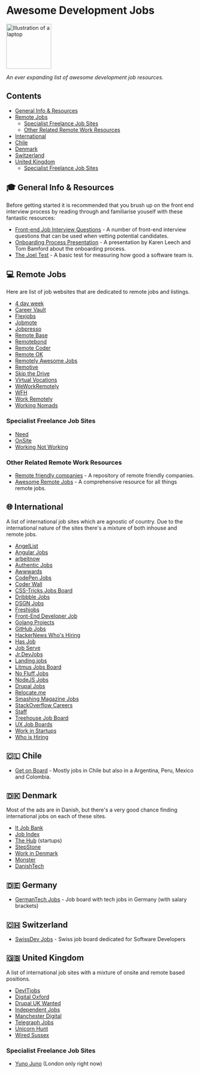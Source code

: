 # Awesome Development Jobs

<img src="https://cdn.rawgit.com/neutraltone/awesome-development-jobs/008d22d3/assets/logo/awesome-development-jobs-logo.svg" alt="Illustration of a laptop" title="Awesome Development Jobs" width="120" height="120">

*An ever expanding list of awesome development job resources.*

## Contents

* [General Info & Resources](#mortar_board-general-info--resources)
* [Remote Jobs](#computer-remote-jobs)
  * [Specialist Freelance Job Sites](#specialist-freelance-job-sites)
  * [Other Related Remote Work Resources](#other-related-remote-work-resources)
* [International](#globe_with_meridians-international)
* [Chile](#chile-chile)
* [Denmark](#denmark-denmark)
* [Switzerland](#switzerland-Switzerland)
* [United Kingdom](#gb-united-kingdom)
  * [Specialist Freelance Job Sites](#specialist-freelance-job-sites-1)

## :mortar_board: General Info & Resources

Before getting started it is recommended that you brush up on the front end interview process by reading through and familiarise youself with these fantastic resources:

* [Front-end Job Interview Questions](https://github.com/h5bp/Front-end-Developer-Interview-Questions) - A number of front-end interview questions that can be used when vetting potential candidates.
* [Onboarding Process Presentation](http://kae76.github.io/onboardingprocess_presentation/) - A presentation by Karen Leech and Tom Bamford about the onboarding process.
* [The Joel Test](http://www.joelonsoftware.com/articles/fog0000000043.html) - A basic test for measuring how good a software team is.

## :computer: Remote Jobs

Here are list of job websites that are dedicated to remote jobs and listings.

* [4 day week](https://4dayweek.io/)
* [Career Vault](https://www.careervault.io/)
* [Flexjobs](https://www.flexjobs.com/)
* [Jobmote](http://jobmote.com/)
* [Jobpresso](https://jobspresso.co/)
* [Remote Base](https://remotebase.io/)
* [Remotebond](https://remotebond.com/)
* [Remote Coder](https://remotecoder.io/)
* [Remote OK](https://remoteok.io/)
* [Remotely Awesome Jobs](https://www.remotelyawesomejobs.com/)
* [Remotive](http://jobs.remotive.io/)
* [Skip the Drive](http://www.skipthedrive.com/)
* [Virtual Vocations](https://www.virtualvocations.com/)
* [WeWorkRemotely](https://weworkremotely.com/)
* [WFH](https://www.wfh.io/)
* [Work Remotely](https://workremotely.io/)
* [Working Nomads](http://www.workingnomads.co/jobs)

### Specialist Freelance Job Sites

* [Need](https://needhq.com/)
* [OnSite](http://onsite.io/)
* [Working Not Working](https://workingnotworking.com/)

### Other Related Remote Work Resources

* [Remote friendly companies](https://github.com/jessicard/remote-jobs) - A repository of remote friendly companies.
* [Awesome Remote Jobs](https://github.com/lukasz-madon/awesome-remote-job/) - A comprehensive resource for all things remote jobs.

## :globe_with_meridians: International

A list of international job sites which are agnostic of country. Due to the international nature of the sites there's a mixture of both inhouse and remote jobs.

* [AngelList](https://angel.co/jobs)
* [Angular Jobs](http://angularjobs.com/)
* [arbeitnow](https://arbeitnow.com/)
* [Authentic Jobs](https://authenticjobs.com/)
* [Awwwards](http://www.awwwards.com/jobs/)
* [CodePen Jobs](http://codepen.io/jobs/)
* [Coder Wall](https://coderwall.com/jobs)
* [CSS-Tricks Jobs Board](https://css-tricks.com/jobs/)
* [Dribbble Jobs](https://dribbble.com/jobs)
* [DSGN Jobs](http://www.dsgnjbs.com/)
* [Freshjobs](http://freshjobs.ch/)
* [Front-End Developer Job](http://frontenddeveloperjob.com/)
* [Golang Projects](http://www.golangprojects.com/)
* [GitHub Jobs](https://jobs.github.com/)
* [HackerNews Who's Hiring](http://whereis-whoishiring-hiring.me/)
* [Has Job](https://hasjob.co/)
* [Job Serve](http://www.jobserve.com/gb/en/Job-Search/)
* [Jr.DevJobs](https://www.jrdevjobs.com/)
* [Landing.jobs](http://Landing.jobs)
* [Litmus Jobs Board](https://litmus.com/jobs)
* [No Fluff Jobs](https://nofluffjobs.com/)
* [NodeJS Jobs](http://jobs.nodejs.org/a/jobs/list/)
* [Drupal Jobs](https://jobs.drupal.org/)
* [Relocate.me](https://relocate.me/search)
* [Smashing Magazine Jobs](http://jobs.smashingmagazine.com/)
* [StackOverflow Careers](http://careers.stackoverflow.com/)
* [Staff](https://www.staff.com/)
* [Treehouse Job Board](https://teamtreehouse.com/jobs)
* [UX Job Boards](https://www.uxjobsboard.com/)
* [Work in Startups](http://workinstartups.com/)
* [Who is Hiring](https://whoishiring.io/)

## :chile: Chile

* [Get on Board](https://www.getonbrd.cl/) - Mostly jobs in Chile but also in a Argentina, Peru, Mexico and Colombia.

## :denmark: Denmark

Most of the ads are in Danish, but there's a very good chance finding international jobs on each of these sites.

* [It Job Bank](https://www.it-jobbank.dk/)
* [Job Index](https://it.jobindex.dk/?lang=en)
* [The Hub](https://thehub.dk/) (startups)
* [StepStone](https://www.stepstone.dk/job/it)
* [Work in Denmark](https://www.workindenmark.dk/)
* [Monster](http://www.monster.dk/job/sog/IT-softwareudvikling_4)
* [DanishTech](https://danishtech.co/)

## :de: Germany

* [GermanTech Jobs](https://germantechjobs.de/) - Job board with tech jobs in Germany (with salary brackets)

## :switzerland: Switzerland

* [SwissDev Jobs](https://swissdevjobs.ch/) - Swiss job board dedicated for Software Developers

## :gb: United Kingdom

A list of international job sites with a mixture of onsite and remote based positions.

* [DevITjobs](https://devitjobs.uk/)
* [Digital Oxford](http://www.digitaloxford.com/#jobs)
* [Drupal UK Wanted](http://drupal.org.uk/wanted)
* [Independent Jobs](http://independentjobs.independent.co.uk/searchjobs/)
* [Manchester Digital](https://www.manchesterdigital.com/recruitment)
* [Telegraph Jobs](https://jobs.telegraph.co.uk/jobs/web-development/)
* [Unicorn Hunt](https://unicornhunt.io/)
* [Wired Sussex](http://www.wiredsussex.com/jobs/jobsearch.asp)

### Specialist Freelance Job Sites

* [Yuno Juno](https://www.yunojuno.com/) (London only right now)

